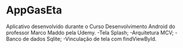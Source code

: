 # AppGasEta
Aplicativo desenvolvido durante o Curso Desenvolvimento Android do professor Marco Maddo pela Udemy.
-Tela Splash;
-Arquitetura MCV;
-Banco de dados Sqlite;
-Vinculação de tela com findViewById.
